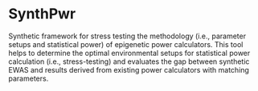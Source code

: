# SynthPwr
Synthetic framework for stress testing the methodology (i.e., parameter setups and statistical power) of epigenetic power calculators. This tool helps to determine the optimal environmental setups for statistical power calculation (i.e., stress-testing) and evaluates the gap between synthetic EWAS and results derived from existing power calculators with matching parameters.
